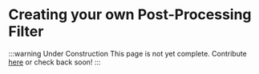 # Creating your own Post-Processing Filter

:::warning Under Construction
This page is not yet complete. Contribute [here](https://github.com/creacher4/assetto-corsa-arc) or check back soon!
:::

